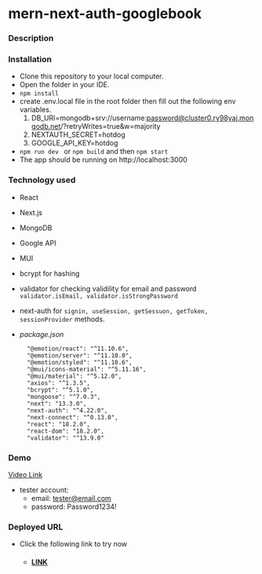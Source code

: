# mern-next-auth-googlebook

### Description

### Installation

- Clone this repository to your local computer.
- Open the folder in your IDE.
- `npm install`
- create .env.local file in the root folder then fill out the following env variables.
  1. DB_URI=mongodb+srv://username:password@cluster0.ry98yaj.mongodb.net/?retryWrites=true&w=majority
  2. NEXTAUTH_SECRET=hotdog
  3. GOOGLE_API_KEY=hotdog
- `npm run dev ` or `npm build` and then `npm start`
- The app should be running on http://localhost:3000

### Technology used

- React
- Next.js
- MongoDB
- Google API
- MUI
- bcrypt for hashing
- validator for checking validility for email and password `validator.isEmail, validator.isStrongPassword`
- next-auth for `signin, useSession, getSessuon, getToken, sessionProvider` methods.

- _package.json_
  ```
    "@emotion/react": "^11.10.6",
    "@emotion/server": "^11.10.0",
    "@emotion/styled": "^11.10.6",
    "@mui/icons-material": "^5.11.16",
    "@mui/material": "^5.12.0",
    "axios": "^1.3.5",
    "bcrypt": "^5.1.0",
    "mongoose": "^7.0.3",
    "next": "13.3.0",
    "next-auth": "^4.22.0",
    "next-connect": "^0.13.0",
    "react": "18.2.0",
    "react-dom": "18.2.0",
    "validator": "^13.9.0"
  ```

### Demo
<a href="https://watch.screencastify.com/v/1dSyaJ7pKGLxgy5Omv5Q">Video Link</a>
- tester account:
  - email: tester@email.com
  - password: Password1234!

### Deployed URL

- Click the following link to try now
  - #### [LINK](https://mern-next-auth-googlebook.vercel.app/)
